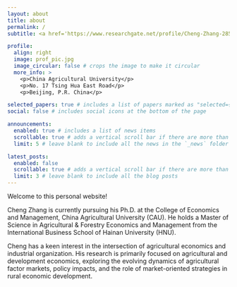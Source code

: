 ```yaml
---
layout: about
title: about
permalink: /
subtitle: <a href='https://www.researchgate.net/profile/Cheng-Zhang-285?ev=hdr_xprf'>ResearchGate</a>

profile:
  align: right
  image: prof_pic.jpg
  image_circular: false # crops the image to make it circular
  more_info: >
    <p>China Agricultural University</p>
    <p>No. 17 Tsing Hua East Road</p>
    <p>Beijing, P.R. China</p>

selected_papers: true # includes a list of papers marked as "selected={true}"
social: false # includes social icons at the bottom of the page

announcements:
  enabled: true # includes a list of news items
  scrollable: true # adds a vertical scroll bar if there are more than 3 news items
  limit: 5 # leave blank to include all the news in the `_news` folder

latest_posts:
  enabled: false
  scrollable: true # adds a vertical scroll bar if there are more than 3 new posts items
  limit: 3 # leave blank to include all the blog posts
---
```

Welcome to this personal website!

Cheng Zhang is currently pursuing his Ph.D. at the College of Economics and Management, China Agricultural University (CAU). He holds a Master of Science in Agricultural & Forestry Economics and Management from the International Business School of Hainan University (HNU). 

Cheng has a keen interest in the intersection of agricultural economics and industrial organization. His research is primarily focused on agricultural and development economics, exploring the evolving dynamics of agricultural factor markets, policy impacts, and the role of market-oriented strategies in rural economic development.
